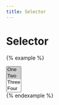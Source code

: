 ```yaml
---
title: Selector
---
```


# Selector

{% example %}
<div class="selector" data-controller="selector" data-selector-placeholder-value="input...">
  <select class="selector__select" multiple data-selector-target="select">
    <option value="one" selected>One</option>
    <option value="two" selected>Two</option>
    <option value="three">Three</option>
    <option value="four">Four</option>
    <option value="five">Five</option>
  </select>
</div>
{% endexample %}
